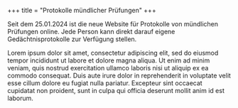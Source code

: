 +++
title = "Protokolle mündlicher Prüfungen"
+++

Seit dem 25.01.2024 ist die neue Website für Protokolle von mündlichen Prüfungen online. Jede Person kann direkt darauf eigene Gedächtnisprotokolle zur Verfügung stellen.

<!--more-->

Lorem ipsum dolor sit amet, consectetur adipiscing elit, sed do eiusmod tempor incididunt ut labore et dolore magna aliqua. Ut enim ad minim veniam, quis nostrud exercitation ullamco laboris nisi ut aliquip ex ea commodo consequat. Duis aute irure dolor in reprehenderit in voluptate velit esse cillum dolore eu fugiat nulla pariatur. Excepteur sint occaecat cupidatat non proident, sunt in culpa qui officia deserunt mollit anim id est laborum.
